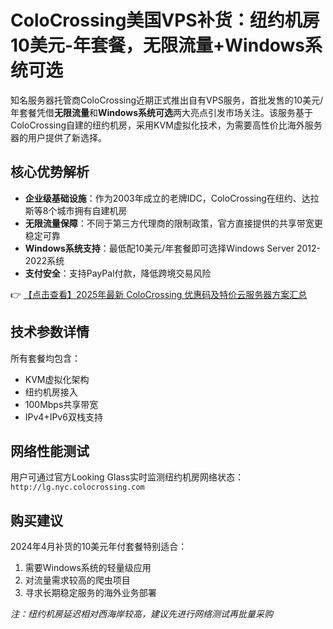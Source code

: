 # ColoCrossing美国VPS补货：纽约机房10美元-年套餐，无限流量+Windows系统可选

知名服务器托管商ColoCrossing近期正式推出自有VPS服务，首批发售的10美元/年套餐凭借**无限流量**和**Windows系统可选**两大亮点引发市场关注。该服务基于ColoCrossing自建的纽约机房，采用KVM虚拟化技术，为需要高性价比海外服务器的用户提供了新选择。

## 核心优势解析

- **企业级基础设施**：作为2003年成立的老牌IDC，ColoCrossing在纽约、达拉斯等8个城市拥有自建机房
- **无限流量保障**：不同于第三方代理商的限制政策，官方直接提供的共享带宽更稳定可靠
- **Windows系统支持**：最低配10美元/年套餐即可选择Windows Server 2012-2022系统
- **支付安全**：支持PayPal付款，降低跨境交易风险

👉 [【点击查看】2025年最新 ColoCrossing 优惠码及特价云服务器方案汇总](https://bit.ly/ColoCrossing)

## 技术参数详情

所有套餐均包含：
- KVM虚拟化架构
- 纽约机房接入
- 100Mbps共享带宽
- IPv4+IPv6双栈支持

## 网络性能测试

用户可通过官方Looking Glass实时监测纽约机房网络状态：
`http://lg.nyc.colocrossing.com`

## 购买建议

2024年4月补货的10美元年付套餐特别适合：
1. 需要Windows系统的轻量级应用
2. 对流量需求较高的爬虫项目
3. 寻求长期稳定服务的海外业务部署

*注：纽约机房延迟相对西海岸较高，建议先进行网络测试再批量采购*